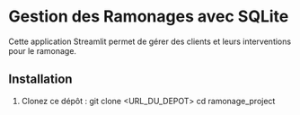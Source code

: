 # Gestion des Ramonages avec SQLite

Cette application Streamlit permet de gérer des clients et leurs interventions pour le ramonage.

## Installation

1. Clonez ce dépôt :
git clone <URL_DU_DEPOT> cd ramonage_project
